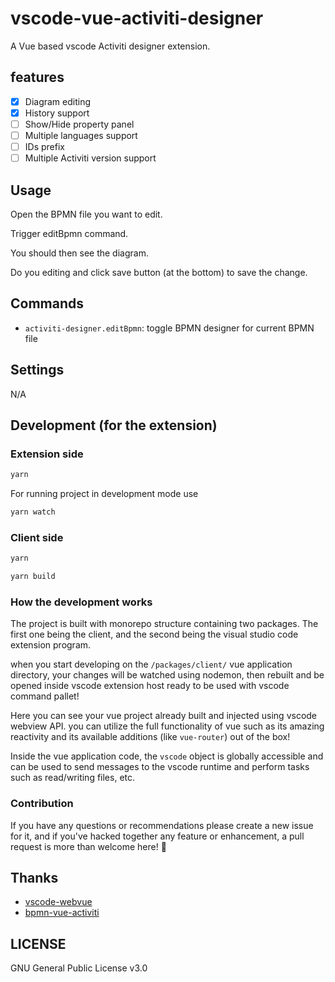 # vscode-vue-activiti-designer

A Vue based vscode Activiti designer extension.

## features

<!-- add checkboxes for features -->

-   [x] Diagram editing
-   [x] History support
-   [ ] Show/Hide property panel
-   [ ] Multiple languages support
-   [ ] IDs prefix
-   [ ] Multiple Activiti version support

## Usage

Open the BPMN file you want to edit.

Trigger editBpmn command.

You should then see the diagram.

Do you editing and click save button (at the bottom) to save the change.

## Commands

-   `activiti-designer.editBpmn`: toggle BPMN designer for current BPMN file

## Settings

N/A

## Development (for the extension)

### Extension side

```bash
yarn
```

For running project in development mode use

```bash
yarn watch
```

### Client side

```bash
yarn
```

```bash
yarn build
```

### How the development works

The project is built with monorepo structure containing two packages. The first one being the client, and the second being the visual studio code extension program.

when you start developing on the `/packages/client/` vue application directory, your changes will be watched using nodemon, then rebuilt and be opened inside vscode extension host ready to be used with vscode command pallet!

Here you can see your vue project already built and injected using vscode webview API. you can utilize the full functionality of vue such as its amazing reactivity and its available additions (like `vue-router`) out of the box!

Inside the vue application code, the `vscode` object is globally accessible and can be used to send messages to the vscode runtime and perform tasks such as read/writing files, etc.

### Contribution

If you have any questions or recommendations please create a new issue for it, and if you've hacked together any feature or enhancement, a pull request is more than welcome here! 🙏

## Thanks

-   [vscode-webvue](https://github.com/Mhdi-kr/vscode-webvue)
-   [bpmn-vue-activiti](https://github.com/Yiuman/bpmn-vue-activiti)

## LICENSE

GNU General Public License v3.0
